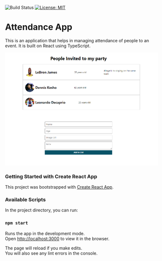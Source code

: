 ![Build Status](https://travis-ci.org/Bileonaire/Bileonaires_club.svg?branch=Develop-API-v2)
[![License: MIT](https://img.shields.io/badge/License-MIT-green.svg)](https://opensource.org/licenses/MIT)

# Attendance App
This is an application that helps in managing attendance of people to an event.
It is built on React using TypeScript.

![App Image](https://raw.githubusercontent.com/Bileonaire/React-with-Typescript-App/master/public/appImage.PNG)



### Getting Started with Create React App

This project was bootstrapped with [Create React App](https://github.com/facebook/create-react-app).

### Available Scripts

In the project directory, you can run:

### `npm start`

Runs the app in the development mode.\
Open [http://localhost:3000](http://localhost:3000) to view it in the browser.

The page will reload if you make edits.\
You will also see any lint errors in the console.
